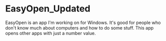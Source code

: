 # EasyOpen_Updated
EasyOpen is an app I'm working on for Windows. It's good for people who don't know much about computers and how to do some stuff. This app opens other apps with just a number value.
